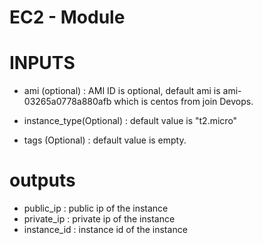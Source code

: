 # EC2 - Module

# INPUTS



* ami (optional) : AMI ID is optional, default ami is ami-03265a0778a880afb which is centos from join Devops. 


* instance_type(Optional) : default value is "t2.micro"
* tags (Optional) : default value is empty.


# outputs
* public_ip : public ip of the instance
* private_ip : private ip of the instance
* instance_id : instance id of the instance




